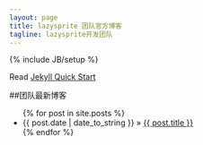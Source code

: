 ```yaml
---
layout: page
title: lazysprite 团队官方博客
tagline: lazysprite开发团队
---
```

{% include JB/setup %}

Read [Jekyll Quick Start](http://jekyllbootstrap.com/usage/jekyll-quick-start.html)

##团队最新博客
<ul class="posts">
  {% for post in site.posts %}
    <li><span>{{ post.date | date_to_string }}</span> &raquo; <a href="{{ BASE_PATH }}{{ post.url }}">{{ post.title }}</a></li>
  {% endfor %}
</ul>




